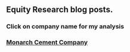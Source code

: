 ## Equity Research blog posts. 
### Click on company name for my analysis


### [Monarch Cement Company](blog_post_mcem.md)

